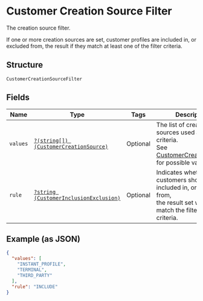
# Customer Creation Source Filter

The creation source filter.

If one or more creation sources are set, customer profiles are included in,
or excluded from, the result if they match at least one of the filter criteria.

## Structure

`CustomerCreationSourceFilter`

## Fields

| Name | Type | Tags | Description | Getter | Setter |
|  --- | --- | --- | --- | --- | --- |
| `values` | [`?(string[]) (CustomerCreationSource)`](/doc/models/customer-creation-source.md) | Optional | The list of creation sources used as filtering criteria.<br>See [CustomerCreationSource](#type-customercreationsource) for possible values | getValues(): ?array | setValues(?array values): void |
| `rule` | [`?string (CustomerInclusionExclusion)`](/doc/models/customer-inclusion-exclusion.md) | Optional | Indicates whether customers should be included in, or excluded from,<br>the result set when they match the filtering criteria. | getRule(): ?string | setRule(?string rule): void |

## Example (as JSON)

```json
{
  "values": [
    "INSTANT_PROFILE",
    "TERMINAL",
    "THIRD_PARTY"
  ],
  "rule": "INCLUDE"
}
```

